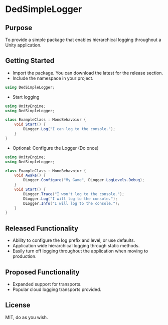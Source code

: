 # DedSimpleLogger

## Purpose

To provide a simple package that enables hierarchical logging throughout a Unity application.

## Getting Started

* Import the package.  You can download the latest for the release section.
* Include the namespace in your project.

```c#
using DedSimpleLogger;
```

* Start logging

```c#
using UnityEngine;
using DedSimpleLogger;

class ExampleClass : MonoBehavoiur {
    void Start() {
        DLogger.Log("I can log to the console.");
    }
}
```

* Optional: Configure the Logger (Do once)

```c#
using UnityEngine;
using DedSimpleLogger;

class ExampleClass : MonoBehavoiur {
    void Awake() {
        DLogger.Configure("My Game", DLogger.LogLevels.Debug);
    }
    void Start() {
        DLogger.Trace("I won't log to the console.");
        DLogger.Log("I will log to the console.");
        DLogger.Info("I will log to the console.");
    }
}
```

## Released Functionality

* Ability to configure the log prefix and level, or use defaults.
* Application wide hierarchical logging through static methods.
* Easily turn off logging throughout the application when moving to production.

## Proposed Functionality

* Expanded support for transports.
* Popular cloud logging transports provided.

## License

MIT, do as you wish.